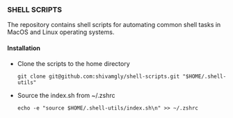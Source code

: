 ### SHELL SCRIPTS
The repository contains shell scripts for automating common shell tasks in MacOS and Linux operating systems.

#### Installation
- Clone the scripts to the home directory
    ```
    git clone git@github.com:shivamgly/shell-scripts.git "$HOME/.shell-utils"

    ```
- Source the index.sh from ~/.zshrc
    ```
    echo -e "source $HOME/.shell-utils/index.sh\n" >> ~/.zshrc
    ```
